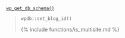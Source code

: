 <p><code><a href="https://developer.wordpress.org/reference/functions/wp_get_db_schema/">wp_get_db_schema()</a></code></p>

<blockquote>

`wpdb::set_blog_id()`

{% include functions/is_multisite.md %}

</blockquote>